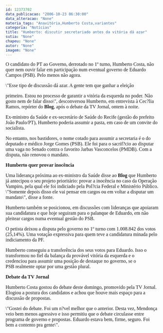 ```yaml
---
id: 12373702
data_publicacao: "2006-10-23 06:30:00"
data_alteracao: "None"
materia_tags: "Anavitória,Humberto Costa,variantes"
categoria: "Notícias"
title: "Humberto: discutir secretariado antes da vitória dá azar"
sutia: "None"
chapeu: "None"
autor: "None"
imagem: "None"
---
```

<p><P></p>
<p><P><SPAN style=\"FONT-SIZE: 10pt; COLOR: black; FONT-FAMILY: Verdana; mso-bidi-font-family: Tahoma\"><?xml:namespace prefix = o ns = \"urn:schemas-microsoft-com:office:office\" /><o:p></o:p></SPAN></P><o:p><FONT face=\"Times New Roman\" size=3><SPAN style=\"FONT-SIZE: 10pt; COLOR: black; FONT-FAMILY: Verdana; mso-bidi-font-family: Tahoma; mso-bidi-font-weight: bold\">O candidato do PT ao Governo, derrotado no 1º turno, Humberto Costa, não quer nem ouvir falar em participação num eventual governo de Eduardo Campos (PSB). Pelo menos não agora.<o:p></o:p></SPAN></p>
<p><P></P></p>
<p><P><SPAN style=\"FONT-SIZE: 10pt; COLOR: black; FONT-FAMILY: Verdana; mso-bidi-font-family: Tahoma; mso-bidi-font-weight: bold\"><o:p></o:p></SPAN></P></p>
<p><P><SPAN style=\"FONT-SIZE: 10pt; COLOR: black; FONT-FAMILY: Verdana; mso-bidi-font-family: Tahoma; mso-bidi-font-weight: bold\">\"Esse tipo de discussão dá azar. A gente tem que ganhar a eleição</p>
<p> primeiro. Estou no processo de garantir a vitória da esquerda no poder. Não gosto nem de falar disso\", desconversou Humberto, em entrevista à Cec?lia Ramos, repórter do <STRONG>Blog</STRONG>, após o debate da TV Jornal, ontem à noite.<o:p></o:p></SPAN></P></p>
<p><P><SPAN style=\"FONT-SIZE: 10pt; COLOR: black; FONT-FAMILY: Verdana; mso-bidi-font-family: Tahoma; mso-bidi-font-weight: bold\"><o:p></o:p></SPAN></P></p>
<p><P><SPAN style=\"FONT-SIZE: 10pt; COLOR: black; FONT-FAMILY: Verdana; mso-bidi-font-family: Tahoma; mso-bidi-font-weight: bold\">Ex-ministro da Saúde e ex-secretário de Saúde do Recife (gestão do prefeito João Paulo/PT), Humberto poderia assumir a pasta, em caso de um convite do socialista. <o:p></o:p></SPAN></P></p>
<p><P><SPAN style=\"FONT-SIZE: 10pt; COLOR: black; FONT-FAMILY: Verdana; mso-bidi-font-family: Tahoma; mso-bidi-font-weight: bold\">No entanto, nos bastidores, o nome cotado para assumir a secretaria é o do deputado e médico Jorge Gomes (PSB). Ele foi para o sacrif?cio ao disputar uma vaga no Senado contra o favorito Jarbas Vasconcelos (PMDB). Com a disputa, não renovou o mandato.</SPAN></P></p>
<p><P><SPAN style=\"FONT-SIZE: 10pt; COLOR: black; FONT-FAMILY: Verdana; mso-bidi-font-family: Tahoma; mso-bidi-font-weight: bold\"><o:p></o:p></SPAN></P></p>
<p><P><B><SPAN style=\"FONT-SIZE: 10pt; COLOR: black; FONT-FAMILY: Verdana; mso-bidi-font-family: Tahoma\">Humberto quer provar inocência <o:p></o:p></SPAN></B></P></p>
<p><P><SPAN style=\"FONT-SIZE: 10pt; COLOR: black; FONT-FAMILY: Verdana; mso-bidi-font-family: Tahoma; mso-bidi-font-weight: bold\">Uma liderança próxima ao ex-ministro da Saúde disse ao <STRONG>Blog</STRONG> que Humberto já antecipou o seu projeto prioritário: provar a inocência no caso da Operação Vampiro, pela qual ele foi indiciado pela Pol?cia Federal e Ministério Público. \"Somente depois disso ele vai pensar em cargos ou em voltar a disputar um mandato\", disse a fonte. <o:p></o:p></SPAN></P></p>
<p><P><SPAN style=\"FONT-SIZE: 10pt; COLOR: black; FONT-FAMILY: Verdana; mso-bidi-font-family: Tahoma; mso-bidi-font-weight: bold\"><o:p></o:p></SPAN></P></p>
<p><P><SPAN style=\"FONT-SIZE: 10pt; COLOR: black; FONT-FAMILY: Verdana; mso-bidi-font-family: Tahoma; mso-bidi-font-weight: bold\">Humberto também se posicionou, em discussões com lideranças que apoiaram sua candidatura e que hoje seguiram para o palanque de Eduardo, em não pleitear cargos numa eventual gestão do PSB.<o:p></o:p></SPAN></P></p>
<p><P><SPAN style=\"FONT-SIZE: 10pt; COLOR: black; FONT-FAMILY: Verdana; mso-bidi-font-family: Tahoma; mso-bidi-font-weight: bold\"><o:p></o:p></SPAN></P></p>
<p><P><SPAN style=\"FONT-SIZE: 10pt; COLOR: black; FONT-FAMILY: Verdana; mso-bidi-font-family: Tahoma; mso-bidi-font-weight: bold\">O petista deixou a disputa pelo governo no 1º turno com 1.008.842 dos votos (25,14%). Uma votação expressiva para quem teve a candidatura minada pelo indiciamento da PF. </SPAN></P></p>
<p><P><SPAN style=\"FONT-SIZE: 10pt; COLOR: black; FONT-FAMILY: Verdana; mso-bidi-font-family: Tahoma; mso-bidi-font-weight: bold\">Humberto conseguiu a transferência dos seus votos para Eduardo. Isso o transformou no fiel da balança da provável vitória da esquerda&nbsp;e o credenciou</SPAN><SPAN style=\"FONT-SIZE: 10pt; COLOR: black; FONT-FAMILY: Verdana; mso-bidi-font-family: Tahoma; mso-bidi-font-weight: bold\">&nbsp;para assumir uma posição de destaque no governo,&nbsp;se o PSB&nbsp;realmente optar por uma gestão plural.</SPAN> </p>
<p><P><SPAN style=\"FONT-SIZE: 10pt; COLOR: black; FONT-FAMILY: Verdana; mso-bidi-font-family: Tahoma; mso-bidi-font-weight: bold\"><o:p></o:p></SPAN></P><B><SPAN style=\"FONT-SIZE: 10pt; COLOR: black; FONT-FAMILY: Verdana; mso-bidi-font-family: Tahoma\">Debate da TV Jornal<o:p></o:p></SPAN></B></p>
<p><P></P></p>
<p><P><B><SPAN style=\"FONT-SIZE: 10pt; COLOR: black; FONT-FAMILY: Verdana; mso-bidi-font-family: Tahoma\"><o:p></o:p></SPAN></B></P></p>
<p><P><SPAN style=\"FONT-SIZE: 10pt; COLOR: black; FONT-FAMILY: Verdana; mso-bidi-font-family: Tahoma; mso-bidi-font-weight: bold\">Humberto Costa gostou do debate deste domingo, promovido pela TV Jornal. Elogiou a postura dos candidatos e achou que houve mais espaço para a discussão de propostas. <o:p></o:p></SPAN></P></p>
<p><P><SPAN style=\"FONT-SIZE: 10pt; COLOR: black; FONT-FAMILY: Verdana; mso-bidi-font-family: Tahoma; mso-bidi-font-weight: bold\">\"Gostei do debate. Foi um n?vel melhor que o anterior. Desta vez, Mendonça veio bem menos agressivo e isso permitiu que o debate circulasse entre programa de governo e propostas. Eduardo estava bem, firme, seguro. Foi bem a contento pra gente\".</SPAN></FONT></o:p></P> </p>
